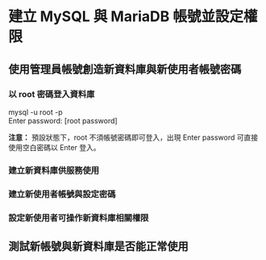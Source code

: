 # 建立 MySQL 與 MariaDB 帳號並設定權限

## 使用管理員帳號創造新資料庫與新使用者帳號密碼

### 以 root 密碼登入資料庫
  mysql -u root -p  
  Enter password: [root password]

**注意：** 預設狀態下，root 不須帳號密碼即可登入，出現 Enter password 可直接使用空白密碼以 Enter 登入。

### 建立新資料庫供服務使用

### 建立新使用者帳號與設定密碼

### 設定新使用者可操作新資料庫相關權限

## 測試新帳號與新資料庫是否能正常使用
